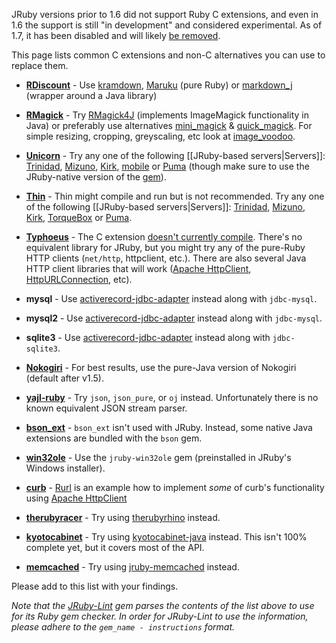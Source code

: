 JRuby versions prior to 1.6 did not support Ruby C extensions, and even in 1.6 the support is still "in development" and considered experimental. As of 1.7, it has been disabled and will likely [be removed](https://twitter.com/headius/statuses/281091403919003649).

This page lists common C extensions and non-C alternatives you can use to replace them.

* **[RDiscount][]** - Use [kramdown][], [Maruku][] (pure Ruby) or [markdown_j][] (wrapper around a Java library)

* **[RMagick][]** - Try [RMagick4J][] (implements ImageMagick functionality in Java) or preferably use alternatives [mini_magick][] & [quick_magick][]. For simple resizing, cropping, greyscaling, etc look at [image_voodoo][].

* **[Unicorn][]** - Try any one of the following [[JRuby-based servers|Servers]]: [Trinidad][], [Mizuno][], [Kirk][], [mobile][] or [Puma][] (though make sure to use the JRuby-native version of the [gem](http://rubygems.org/gems/puma/versions/2.0.0.b7-java)).

* **[Thin][]** - Thin might compile and run but is not recommended. Try any one of the following [[JRuby-based servers|Servers]]: [Trinidad][], [Mizuno][], [Kirk][], [TorqueBox][] or [Puma][].

* **[Typhoeus][]** - The C extension [doesn't currently compile](https://github.com/dbalatero/typhoeus/issues/65). There's no equivalent library for JRuby, but you might try any of the pure-Ruby HTTP clients (`net/http`, httpclient, etc.). There are also several Java HTTP client libraries that will work ([Apache HttpClient][], [HttpURLConnection][], etc).

* **mysql** - Use [activerecord-jdbc-adapter][] instead along with `jdbc-mysql`.

* **mysql2** - Use [activerecord-jdbc-adapter][] instead along with `jdbc-mysql`.

* **sqlite3** - Use [activerecord-jdbc-adapter][] instead along with `jdbc-sqlite3`.

* **[Nokogiri][]** - For best results, use the pure-Java version of Nokogiri (default after v1.5).

* **[yajl-ruby][]** - Try `json`, `json_pure`, or `oj` instead. Unfortunately there is no known equivalent JSON stream parser.

* **[bson_ext][]** - `bson_ext` isn't used with JRuby. Instead, some native Java extensions are bundled with the `bson` gem.

* **[win32ole][]** - Use the `jruby-win32ole` gem (preinstalled in JRuby's Windows installer).

* **[curb][]** - [Rurl][] is an example how to implement _some_ of curb's functionality using [Apache HttpClient][]

* **[therubyracer][]** - Try using [therubyrhino][] instead.

* **[kyotocabinet][]** - Try using [kyotocabinet-java][] instead. This isn't 100% complete yet, but it covers most of the API.

* **[memcached][]** - Try using [jruby-memcached][] instead.

Please add to this list with your findings.

*Note that the [JRuby-Lint][] gem parses the contents of the list above to use for its Ruby gem checker. In order for JRuby-Lint to use the information, please adhere to the `gem_name - instructions` format.*

[RDiscount]: https://github.com/rtomayko/rdiscount
[kramdown]: http://kramdown.rubyforge.org
[Maruku]:https://github.com/bhollis/maruku
[markdown_j]: https://github.com/nate/markdown_j
[RMagick]: https://github.com/rmagick/rmagick
[RMagick4J]: https://github.com/Serabe/RMagick4J
[mini_magick]: https://github.com/minimagick/minimagick
[quick_magick]: https://github.com/aseldawy/quick_magick
[image_voodoo]: https://github.com/jruby/image_voodoo
[Unicorn]: http://unicorn.bogomips.org/
[Trinidad]: https://github.com/trinidad/trinidad
[Mizuno]: https://github.com/matadon/mizuno
[Kirk]: https://github.com/strobecorp/kirk
[mobile]: http://mobile.www.monde.org/?L=0
[Puma]: http://puma.io/
[Thin]: http://code.macournoyer.com/thin/
[Typhoeus]: https://github.com/dbalatero/typhoeus
[activerecord-jdbc-adapter]: https://github.com/jruby/activerecord-jdbc-adapter
[JRuby-Lint]: https://github.com/jruby/jruby-lint
[Nokogiri]: http://nokogiri.org/
[yajl-ruby]: https://github.com/brianmario/yajl-ruby
[bson_ext]: https://github.com/mongodb/mongo-ruby-driver
[Apache HttpClient]: http://hc.apache.org/httpcomponents-client-ga/
[HttpURLConnection]: http://download.oracle.com/javase/1,5.0/docs/api/java/net/HttpURLConnection.html
[win32ole]: http://www.ruby-doc.org/stdlib/libdoc/win32ole/rdoc/index.html
[Rurl]: https://github.com/rcyrus/Rurl
[curb]: http://curb.rubyforge.org/
[therubyracer]: https://github.com/cowboyd/therubyracer
[therubyrhino]: https://github.com/cowboyd/therubyrhino
[kyotocabinet]: http://fallabs.com/kyotocabinet/
[kyotocabinet-java]: https://github.com/csw/kyotocabinet-java
[memcached]: https://github.com/evan/memcached
[jruby-memcached]: https://github.com/aurorafeint/jruby-memcached
[TorqueBox]: http://torquebox.org/